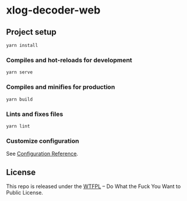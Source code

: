 # xlog-decoder-web

## Project setup
```
yarn install
```

### Compiles and hot-reloads for development
```
yarn serve
```

### Compiles and minifies for production
```
yarn build
```

### Lints and fixes files
```
yarn lint
```

### Customize configuration
See [Configuration Reference](https://cli.vuejs.org/config/).

## License

This repo is released under the [WTFPL](http://www.wtfpl.net/) – Do What the Fuck You Want to Public License.
